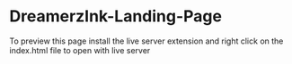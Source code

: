 # DreamerzInk-Landing-Page
 To preview this page install the live server extension and right click on the index.html file to open with live server
